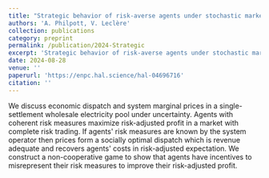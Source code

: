 ```yaml
---
title: "Strategic behavior of risk-averse agents under stochastic market clearing"
authors: 'A. Philpott, V. Leclère'
collection: publications
category: preprint
permalink: /publication/2024-Strategic
excerpt: 'Strategic behavior of risk-averse agents under stochastic market clearing'
date: 2024-08-28
venue: ''
paperurl: 'https://enpc.hal.science/hal-04696716'
citation: ''
---
```


We discuss economic dispatch and system marginal prices in a single-settlement wholesale electricity pool under uncertainty. Agents with coherent risk measures maximize risk-adjusted profit in a market with complete risk trading. If agents' risk measures are known by the system operator then prices form a socially optimal dispatch which is revenue adequate and recovers agents' costs in risk-adjusted expectation. We construct a non-cooperative game to show that agents have incentives to misrepresent their risk measures to improve their risk-adjusted profit. 